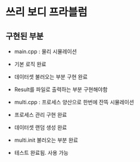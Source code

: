 # 쓰리 보디 프라블럼

## 구현된 부분

* main.cpp : 물리 시뮬레이션
 * 기본 로직 완료
 * 데이터셋 불러오는 부분 구현 완료
 * Result를 파일로 출력하는 부분 구현해야함

* multi.cpp : 프로세스 양산으로 한번에 잔뜩 시뮬레이션
 * 프로세스 관리 구현 완료
 * 데이터셋 랜덤 생성 완료
 * multi.init 불러오는 부분 완료
 * 테스트 완료됨. 사용 가능


